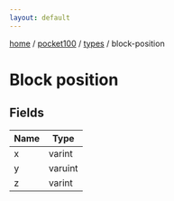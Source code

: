 ```yaml
---
layout: default
---
```


[home](/)  /  [pocket100](/protocol/pocket100)  /  [types](/protocol/pocket100/types)  /  block-position

# Block position

## Fields

Name | Type
---|---
x | varint
y | varuint
z | varint

